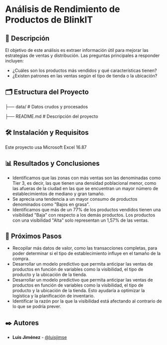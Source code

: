 # Análisis de Rendimiento de Productos de BlinkIT

## 📖 Descripción
El objetivo de este análisis es extraer información útil para mejorar las estrategias de ventas y distribución. Las preguntas principales a responder incluyen:
- ¿Cuáles son los productos más vendidos y qué características tienen?
- ¿Existen patrones en las ventas según el tipo de tienda o la ubicación?

## 🗂️ Estructura del Proyecto

├── data/                # Datos crudos y procesados

├── README.md            # Descripción del proyecto

## 🛠️ Instalación y Requisitos
Este proyecto usa Microsoft Excel 16.87

## 📊 Resultados y Conclusiones
- Identificamos que las zonas con más ventas son las denominadas como Tier 3, es decir, las que tienen una densidad poblacional menor, como las afueras de la ciudad en las que se encuentran un mayor número de establecimientos de mediano y gran tamaño.
- Se aprecia una tendencia a un mayor consumo de productos denominados como "Bajos en grasa".
- Identificamos que más de un 77% de los productos vendidos tienen una visibilidad "Baja" con respecto a los demás productos. Los productos con una visibilidad "Alta" solo representan un 1,57% de las ventas.

## 🔄 Próximos Pasos
- Recopilar más datos de valor, como las transacciones completas, para poder determinar si el tipo de establecimiento influye en el tamaño de la compra.
- Desarrollar un modelo predictivo que permita anticipar las ventas de productos en función de variables como la visibilidad, el tipo de producto y la ubicación de la tienda. 
- Desarrollar un modelo predictivo que permita anticipar las ventas de productos en función de variables como la visibilidad, el tipo de producto y la ubicación de la tienda. Esto ayudaría a optimizar la logística y la planificación de inventario.
- Identificar la razón por la que la visibilidad está afectando al contrario de lo que se podría prever.

## ✒️ Autores
- **Luis Jiménez** - [@luisjimse](https://github.com/luisjimse)

